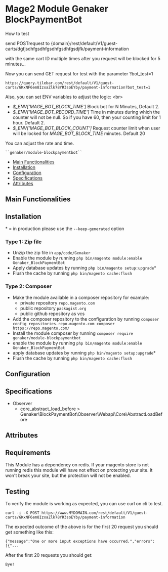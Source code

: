 # Mage2 Module Genaker BlockPaymentBot

How to test 

send POSTrequest to {domain}/rest/default/V1/guest-carts/dgfjsdhfgsdhfgsdhfgsdhfgsdjfk/payment-information

with the same cart ID multiple times after you request will be blocked for 5 minutes...

Now you can send GET request for test with the parameter ?bot_test=1

```
https://query.tilebar.com/rest/default/V1/guest-carts/GKxNF6em8IzxaZlk78YR3soEYby/payment-information?bot_test=1
```
Also, you can set ENV variables to adjust the logic:  <br\>

 - *$_ENV['MAGE_BOT_BLOCK_TIME']* Block bot for N Minutes, Default 2.
 - *$_ENV['MAGE_BOT_RECORD_TIME']* Time  in minutes during which the counter will not be null. So if you have 60, then your counting limit for 1 hour. Default 2.
 - *$_ENV['MAGE_BOT_BLOCK_COUNT']* Request counter limit when user will be locked for *MAGE_BOT_BLOCK_TIME* minutes. Default 20

You can adjust the rate and time.

    ``genaker/module-blockpaymentbot``

 - [Main Functionalities](#markdown-header-main-functionalities)
 - [Installation](#markdown-header-installation)
 - [Configuration](#markdown-header-configuration)
 - [Specifications](#markdown-header-specifications)
 - [Attributes](#markdown-header-attributes)


## Main Functionalities


## Installation
\* = in production please use the `--keep-generated` option

### Type 1: Zip file

 - Unzip the zip file in `app/code/Genaker`
 - Enable the module by running `php bin/magento module:enable Genaker_BlockPaymentBot`
 - Apply database updates by running `php bin/magento setup:upgrade`\*
 - Flush the cache by running `php bin/magento cache:flush`

### Type 2: Composer

 - Make the module available in a composer repository for example:
    - private repository `repo.magento.com`
    - public repository `packagist.org`
    - public github repository as vcs
 - Add the composer repository to the configuration by running `composer config repositories.repo.magento.com composer https://repo.magento.com/`
 - Install the module composer by running `composer require genaker/module-blockpaymentbot`
 - enable the module by running `php bin/magento module:enable Genaker_BlockPaymentBot`
 - apply database updates by running `php bin/magento setup:upgrade`\*
 - Flush the cache by running `php bin/magento cache:flush`


## Configuration




## Specifications

 - Observer
	- core_abstract_load_before > Genaker\BlockPaymentBot\Observer\Webapi\Core\AbstractLoadBefore


## Attributes

## Requirements
This Module has a dependency on redis.  If your magento store is not running redis this module will have not effect on protecting your site.  It won't break your site, but the protection will not be enabled.

## Testing

To verify the module is working as expected, you can use curl on cli to test.

```
curl -i -X POST https://www.MYDOMAIN.com/rest/default/V1/guest-carts/GKxNF6em8IzxaZlk78YR3soEYby/payment-information
```

The expected outcome of the above is for the first 20 request you should get something like this:

```
{"message":"One or more input exceptions have occurred.","errors":[{"...
```

After the first 20 requests you should get:

```
Bye!
```


